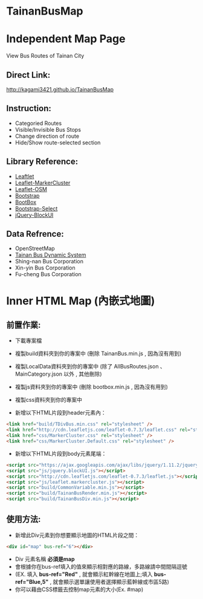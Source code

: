 TainanBusMap
============

# Independent Map Page

View Bus Routes of Tainan City

## Direct Link: 
http://kagami3421.github.io/TainanBusMap

## Instruction:

* Categoried Routes
* Visible/Invisible Bus Stops
* Change direction of route
* Hide/Show route-selected section 

## Library Reference:

* [Leaftlet](http://leafletjs.com/)
* [Leaflet-MarkerCluster](https://github.com/Leaflet/Leaflet.markercluster)
* [Leaflet-OSM](https://github.com/jfirebaugh/leaflet-osm)
* [Bootstrap](http://getbootstrap.com/)
* [BootBox](http://bootboxjs.com/)
* [Bootstrap-Select](http://silviomoreto.github.io/bootstrap-select/)
* [jQuery-BlockUI](http://malsup.com/jquery/block/)

## Data Refrence:

* OpenStreetMap
* [Tainan Bus Dynamic System](http://2384.tainan.gov.tw/TNWeb/Index.jsp?locale=zh_TW&agis=Yes)
* Shing-nan Bus Corporation
* Xin-yin Bus Corporation
* Fu-cheng Bus Corporation

# Inner HTML Map (內嵌式地圖)

## 前置作業:

* 下載專案檔
* 複製build資料夾到你的專案中 (刪除 TainanBus.min.js , 因為沒有用到)
* 複製LocalData資料夾到你的專案中 (除了 AllBusRoutes.json 、 MainCategory.json 以外 , 其他刪除)
* 複製js資料夾到你的專案中 (刪除 bootbox.min.js , 因為沒有用到)
* 複製css資料夾到你的專案中

* 新增以下HTML片段到header元素內：

```html
<link href="build/TDivBus.min.css" rel="stylesheet" />
<link href="http://cdn.leafletjs.com/leaflet-0.7.3/leaflet.css" rel="stylesheet" />
<link href="css/MarkerCluster.css" rel="stylesheet" />
<link href="css/MarkerCluster.Default.css" rel="stylesheet" />
```

* 新增以下HTML片段到body元素尾端：

```html
<script src="https://ajax.googleapis.com/ajax/libs/jquery/1.11.2/jquery.min.js"></script>
<script src="js/jquery.blockUI.js"></script>
<script src="http://cdn.leafletjs.com/leaflet-0.7.3/leaflet.js"></script>
<script src="js/leaflet.markercluster.js"></script>
<script src="build/CommonVariable.min.js"></script>
<script src="build/TainanBusRender.min.js"></script>
<script src="build/TainanBusDiv.min.js"></script>
```

## 使用方法: 

* 新增此Div元素到你想要顯示地圖的HTML片段之間：

```html
<div id="map" bus-ref="6"></div>
```

* Div 元素名稱 **必須是map**
* 會根據你在bus-ref填入的值來顯示相對應的路線，多路線請中間間隔逗號
* (EX. 填入 **bus-ref="Red"** , 就會顯示紅幹線在地圖上;填入 **bus-ref="Blue,5"** , 就會顯示選單讓使用者選擇顯示藍幹線或市區5路)
* 你可以藉由CSS標籤去控制map元素的大小(Ex. #map)